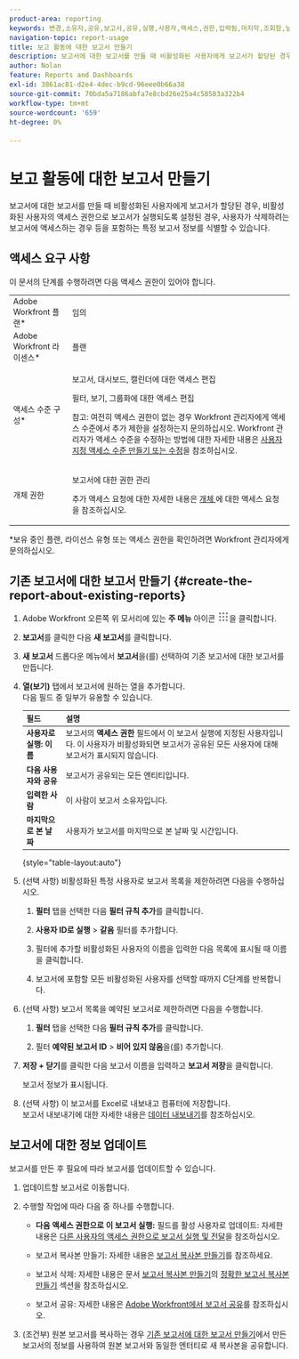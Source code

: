 ```yaml
---
product-area: reporting
keywords: 변경,소유자,공유,보고서,공유,실행,사용자,액세스,권한,입력됨,마지막,조회함,날짜,보고,활동
navigation-topic: report-usage
title: 보고 활동에 대한 보고서 만들기
description: 보고서에 대한 보고서를 만들 때 비활성화된 사용자에게 보고서가 할당된 경우, 비활성화된 사용자의 액세스 권한으로 보고서가 실행되도록 설정된 경우, 사용자가 삭제하려는 보고서에 액세스하는 경우 등을 포함하는 특정 보고서 정보를 식별할 수 있습니다.
author: Nolan
feature: Reports and Dashboards
exl-id: 3861ac81-d2e4-4dec-b9cd-96eee0b66a38
source-git-commit: 70bda5a7186abfa7e8cbd26e25a4c58583a322b4
workflow-type: tm+mt
source-wordcount: '659'
ht-degree: 0%

---
```


# 보고 활동에 대한 보고서 만들기

보고서에 대한 보고서를 만들 때 비활성화된 사용자에게 보고서가 할당된 경우, 비활성화된 사용자의 액세스 권한으로 보고서가 실행되도록 설정된 경우, 사용자가 삭제하려는 보고서에 액세스하는 경우 등을 포함하는 특정 보고서 정보를 식별할 수 있습니다.

## 액세스 요구 사항

이 문서의 단계를 수행하려면 다음 액세스 권한이 있어야 합니다.

<table style="table-layout:auto"> 
 <col> 
 <col> 
 <tbody> 
  <tr> 
   <td role="rowheader">Adobe Workfront 플랜*</td> 
   <td> <p>임의</p> </td> 
  </tr> 
  <tr> 
   <td role="rowheader">Adobe Workfront 라이센스*</td> 
   <td> <p>플랜 </p> </td> 
  </tr> 
  <tr> 
   <td role="rowheader">액세스 수준 구성*</td> 
   <td> <p>보고서, 대시보드, 캘린더에 대한 액세스 편집</p> <p>필터, 보기, 그룹화에 대한 액세스 편집</p> <p>참고: 여전히 액세스 권한이 없는 경우 Workfront 관리자에게 액세스 수준에서 추가 제한을 설정하는지 문의하십시오. Workfront 관리자가 액세스 수준을 수정하는 방법에 대한 자세한 내용은 <a href="../../../administration-and-setup/add-users/configure-and-grant-access/create-modify-access-levels.md" class="MCXref xref">사용자 지정 액세스 수준 만들기 또는 수정</a>을 참조하십시오.</p> </td> 
  </tr> 
  <tr> 
   <td role="rowheader">개체 권한</td> 
   <td> <p>보고서에 대한 권한 관리</p> <p>추가 액세스 요청에 대한 자세한 내용은 <a href="../../../workfront-basics/grant-and-request-access-to-objects/request-access.md" class="MCXref xref">개체 </a>에 대한 액세스 요청 을 참조하십시오.</p> </td> 
  </tr> 
 </tbody> 
</table>

&#42;보유 중인 플랜, 라이선스 유형 또는 액세스 권한을 확인하려면 Workfront 관리자에게 문의하십시오.

## 기존 보고서에 대한 보고서 만들기 {#create-the-report-about-existing-reports}

1. Adobe Workfront 오른쪽 위 모서리에 있는 **주 메뉴** 아이콘 ![주 메뉴 아이콘](assets/main-menu-icon.png)을 클릭합니다.
1. **보고서**&#x200B;를 클릭한 다음 **새 보고서**&#x200B;를 클릭합니다.
1. **새 보고서** 드롭다운 메뉴에서 **보고서**&#x200B;을(를) 선택하여 기존 보고서에 대한 보고서를 만듭니다.

1. **열(보기)** 탭에서 보고서에 원하는 열을 추가합니다.\
   다음 필드 중 일부가 유용할 수 있습니다.

   | 필드 | 설명 |
   |---|---|
   | **사용자로 실행: 이름** | 보고서의 **액세스 권한** 필드에서 이 보고서 실행에 지정된 사용자입니다. 이 사용자가 비활성화되면 보고서가 공유된 모든 사용자에 대해 보고서가 표시되지 않습니다. |
   | **다음 사용자와 공유** | 보고서가 공유되는 모든 엔티티입니다. |
   | **입력한 사람** | 이 사람이 보고서 소유자입니다. |
   | **마지막으로 본 날짜** | 사용자가 보고서를 마지막으로 본 날짜 및 시간입니다. |

   {style="table-layout:auto"}

1. (선택 사항) 비활성화된 특정 사용자로 보고서 목록을 제한하려면 다음을 수행하십시오.

   1. **필터** 탭을 선택한 다음 **필터 규칙 추가**&#x200B;를 클릭합니다.

   1. **사용자 ID로 실행** > **같음** 필터를 추가합니다.

   1. 필터에 추가할 비활성화된 사용자의 이름을 입력한 다음 목록에 표시될 때 이름을 클릭합니다.
   1. 보고서에 포함할 모든 비활성화된 사용자를 선택할 때까지 C단계를 반복합니다.

1. (선택 사항) 보고서 목록을 예약된 보고서로 제한하려면 다음을 수행합니다.

   1. **필터** 탭을 선택한 다음 **필터 규칙 추가**&#x200B;를 클릭합니다.

   1. 필터 **예약된 보고서 ID** > **비어 있지 않음**&#x200B;을(를) 추가합니다.

1. **저장 + 닫기**&#x200B;를 클릭한 다음 보고서 이름을 입력하고 **보고서 저장**&#x200B;을 클릭합니다.

   보고서 정보가 표시됩니다.

1. (선택 사항) 이 보고서를 Excel로 내보내고 컴퓨터에 저장합니다.\
   보고서 내보내기에 대한 자세한 내용은 [데이터 내보내기](../../../reports-and-dashboards/reports/creating-and-managing-reports/export-data.md)를 참조하십시오.

## 보고서에 대한 정보 업데이트

보고서를 만든 후 필요에 따라 보고서를 업데이트할 수 있습니다.

1. 업데이트할 보고서로 이동합니다.
1. 수행할 작업에 따라 다음 중 하나를 수행합니다.

   * **다음 액세스 권한으로 이 보고서 실행:** 필드를 활성 사용자로 업데이트: 자세한 내용은 [다른 사용자의 액세스 권한으로 보고서 실행 및 전달](../../../reports-and-dashboards/reports/creating-and-managing-reports/run-deliver-report-access-rights-another-user.md)을 참조하십시오.

   * 보고서 복사본 만들기: 자세한 내용은 [보고서 복사본 만들기](../../../reports-and-dashboards/reports/creating-and-managing-reports/create-copy-report.md)를 참조하세요.
   * 보고서 삭제: 자세한 내용은 문서 [보고서 복사본 만들기](../../../reports-and-dashboards/reports/creating-and-managing-reports/create-copy-report.md)의 [정확한 보고서 복사본 만들기](../../../reports-and-dashboards/reports/creating-and-managing-reports/create-copy-report.md#update2) 섹션을 참조하십시오.

   * 보고서 공유: 자세한 내용은 [Adobe Workfront에서 보고서 공유](../../../reports-and-dashboards/reports/creating-and-managing-reports/share-report.md)를 참조하십시오.

1. (조건부) 원본 보고서를 복사하는 경우 [기존 보고서에 대한 보고서 만들기](#create-the-report-about-existing-reports)에서 만든 보고서의 정보를 사용하여 원본 보고서와 동일한 엔터티로 새 복사본을 공유합니다.
